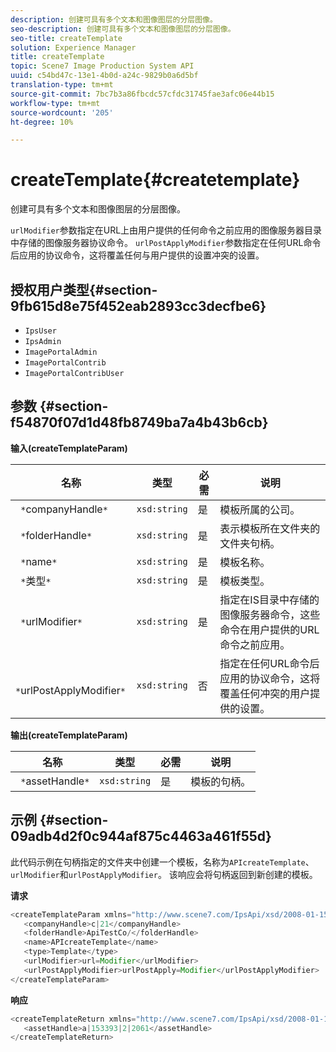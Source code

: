 ```yaml
---
description: 创建可具有多个文本和图像图层的分层图像。
seo-description: 创建可具有多个文本和图像图层的分层图像。
seo-title: createTemplate
solution: Experience Manager
title: createTemplate
topic: Scene7 Image Production System API
uuid: c54bd47c-13e1-4b0d-a24c-9829b0a6d5bf
translation-type: tm+mt
source-git-commit: 7bc7b3a86fbcdc57cfdc31745fae3afc06e44b15
workflow-type: tm+mt
source-wordcount: '205'
ht-degree: 10%

---
```



# createTemplate{#createtemplate}

创建可具有多个文本和图像图层的分层图像。

`urlModifier`参数指定在URL上由用户提供的任何命令之前应用的图像服务器目录中存储的图像服务器协议命令。 `urlPostApplyModifier`参数指定在任何URL命令后应用的协议命令，这将覆盖任何与用户提供的设置冲突的设置。

## 授权用户类型{#section-9fb615d8e75f452eab2893cc3decfbe6}

* `IpsUser`
* `IpsAdmin`
* `ImagePortalAdmin`
* `ImagePortalContrib`
* `ImagePortalContribUser`

## 参数 {#section-f54870f07d1d48fb8749ba7a4b43b6cb}

**输入(createTemplateParam)**

| 名称 | 类型 | 必需 | 说明 |
|---|---|---|---|
| ` *`companyHandle`*` | `xsd:string` | 是 | 模板所属的公司。 |
| ` *`folderHandle`*` | `xsd:string` | 是 | 表示模板所在文件夹的文件夹句柄。 |
| ` *`name`*` | `xsd:string` | 是 | 模板名称。 |
| ` *`类型`*` | `xsd:string` | 是 | 模板类型。 |
| ` *`urlModifier`*` | `xsd:string` | 是 | 指定在IS目录中存储的图像服务器命令，这些命令在用户提供的URL命令之前应用。 |
| ` *`urlPostApplyModifier`*` | `xsd:string` | 否 | 指定在任何URL命令后应用的协议命令，这将覆盖任何冲突的用户提供的设置。 |

**输出(createTemplateParam)**

| 名称 | 类型 | 必需 | 说明 |
|---|---|---|---|
| ` *`assetHandle`*` | `xsd:string` | 是 | 模板的句柄。 |

## 示例 {#section-09adb4d2f0c944af875c4463a461f55d}

此代码示例在句柄指定的文件夹中创建一个模板，名称为`APIcreateTemplate`、`urlModifier`和`urlPostApplyModifier`。 该响应会将句柄返回到新创建的模板。

**请求**

```java
<createTemplateParam xmlns="http://www.scene7.com/IpsApi/xsd/2008-01-15">
   <companyHandle>c|21</companyHandle>
   <folderHandle>ApiTestCo/</folderHandle>
   <name>APIcreateTemplate</name>
   <type>Template</type>
   <urlModifier>url=Modifier</urlModifier>
   <urlPostApplyModifier>urlPostApply=Modifier</urlPostApplyModifier>
</createTemplateParam>
```

**响应**

```java
<createTemplateReturn xmlns="http://www.scene7.com/IpsApi/xsd/2008-01-15">
   <assetHandle>a|153393|2|2061</assetHandle>
</createTemplateReturn>
```

